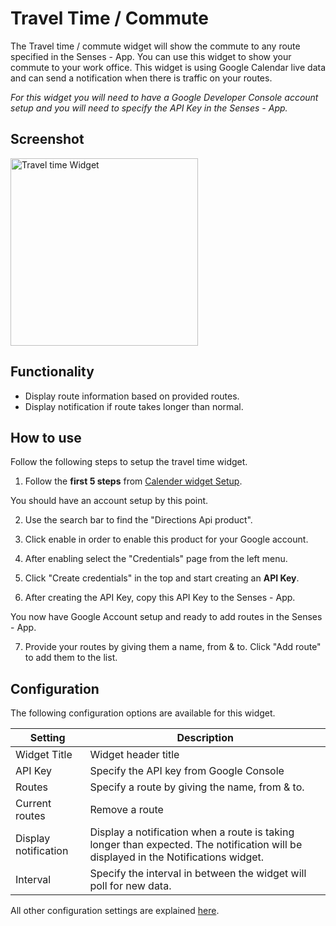 # Travel Time / Commute 

The Travel time / commute widget will show the commute to any route specified in the Senses - App. You can use this widget to show your commute to your work office. This widget is using Google Calendar live data and can send a notification when there is traffic on your routes. 

<em>For this widget you will need to have a Google Developer Console account setup and you will need to specify the API Key in the Senses - App.</em>

## Screenshot

<div class="image-wrapper">
  <img class="widget-image" src="/images/widgets/travel-time.png" alt="Travel time Widget" width="300"/>
</div>

## Functionality

- Display route information based on provided routes.
- Display notification if route takes longer than normal.

## How to use

Follow the following steps to setup the travel time widget.

1. Follow the <strong>first 5 steps</strong> from [Calender widget Setup](/widgets/calendar.html#how-to-use).

You should have an account setup by this point. 

2. Use the search bar to find the "Directions Api product". 

3. Click enable in order to enable this product for your Google account. 

4. After enabling select the "Credentials" page from the left menu.

5. Click "Create credentials" in the top and start creating an <strong>API Key</strong>.

6. After creating the API Key, copy this API Key to the Senses - App. 

You now have Google Account setup and ready to add routes in the Senses - App.

7. Provide your routes by giving them a name, from & to. Click "Add route" to add them to the list.

## Configuration

The following configuration options are available for this widget.

| Setting | Description |
| ----------- | ----------- |
| Widget Title | Widget header title |
| API Key | Specify the API key from Google Console | 
| Routes | Specify a route by giving the name, from & to. | 
| Current routes | Remove a route |
| Display notification | Display a notification when a route is taking longer than expected. The notification will be displayed in the Notifications widget. |
| Interval | Specify the interval in between the widget will poll for new data. |

All other configuration settings are explained [here](/widgets/introduction.html#default-widget-configuration-options).